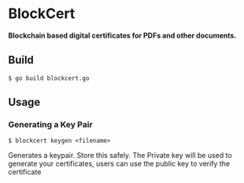 # BlockCert
**Blockchain based digital certificates for PDFs and other documents.**

## Build
```
$ go build blockcert.go
```

## Usage
### Generating a Key Pair
```
$ blockcert keygen <filename>
```

Generates a keypair. Store this safely. The Private key will be used to generate your certificates, users can use the public key to verify the certificate